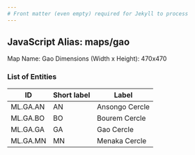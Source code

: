 ```yaml
---
# Front matter (even empty) required for Jekyll to process
---
```


## JavaScript Alias: maps/gao

Map Name: Gao
Dimensions (Width x Height): 470x470

### List of Entities

| ID       | Short label | Label          |
| -------- | ----------- | -------------- |
| ML.GA.AN | AN          | Ansongo Cercle |
| ML.GA.BO | BO          | Bourem Cercle  |
| ML.GA.GA | GA          | Gao Cercle     |
| ML.GA.MN | MN          | Menaka Cercle  |
